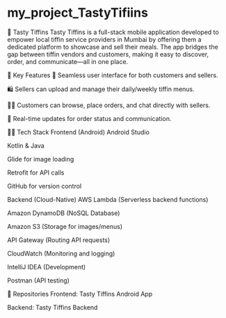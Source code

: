 # my_project_TastyTifiins
🍱 Tasty Tiffins
Tasty Tiffins is a full-stack mobile application developed to empower local tiffin service providers in Mumbai by offering them a dedicated platform to showcase and sell their meals. The app bridges the gap between tiffin vendors and customers, making it easy to discover, order, and communicate—all in one place.

🔧 Key Features
📱 Seamless user interface for both customers and sellers.

🛍️ Sellers can upload and manage their daily/weekly tiffin menus.

🧑‍🍳 Customers can browse, place orders, and chat directly with sellers.

🔔 Real-time updates for order status and communication.

👨‍💻 Tech Stack
Frontend (Android)
Android Studio

Kotlin & Java

Glide for image loading

Retrofit for API calls

GitHub for version control

Backend (Cloud-Native)
AWS Lambda (Serverless backend functions)

Amazon DynamoDB (NoSQL Database)

Amazon S3 (Storage for images/menus)

API Gateway (Routing API requests)

CloudWatch (Monitoring and logging)

IntelliJ IDEA (Development)

Postman (API testing)

🔗 Repositories
Frontend: Tasty Tiffins Android App

Backend: Tasty Tiffins Backend
